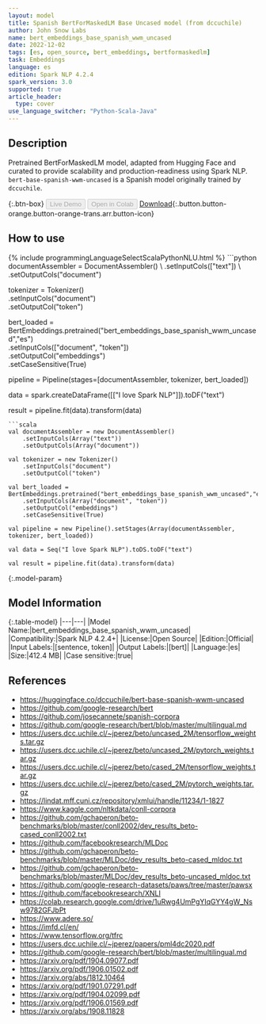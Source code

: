 ```yaml
---
layout: model
title: Spanish BertForMaskedLM Base Uncased model (from dccuchile)
author: John Snow Labs
name: bert_embeddings_base_spanish_wwm_uncased
date: 2022-12-02
tags: [es, open_source, bert_embeddings, bertformaskedlm]
task: Embeddings
language: es
edition: Spark NLP 4.2.4
spark_version: 3.0
supported: true
article_header:
  type: cover
use_language_switcher: "Python-Scala-Java"
---
```


## Description

Pretrained BertForMaskedLM model, adapted from Hugging Face and curated to provide scalability and production-readiness using Spark NLP. `bert-base-spanish-wwm-uncased` is a Spanish model originally trained by `dccuchile`.

{:.btn-box}
<button class="button button-orange" disabled>Live Demo</button>
<button class="button button-orange" disabled>Open in Colab</button>
[Download](https://s3.amazonaws.com/auxdata.johnsnowlabs.com/public/models/bert_embeddings_base_spanish_wwm_uncased_es_4.2.4_3.0_1670018913004.zip){:.button.button-orange.button-orange-trans.arr.button-icon}

## How to use



<div class="tabs-box" markdown="1">
{% include programmingLanguageSelectScalaPythonNLU.html %}
```python
documentAssembler = DocumentAssembler() \
    .setInputCols(["text"]) \
    .setOutputCols("document")

tokenizer = Tokenizer() \
    .setInputCols("document") \
    .setOutputCol("token")

bert_loaded = BertEmbeddings.pretrained("bert_embeddings_base_spanish_wwm_uncased","es") \
    .setInputCols(["document", "token"]) \
    .setOutputCol("embeddings") \
    .setCaseSensitive(True)
    
pipeline = Pipeline(stages=[documentAssembler, tokenizer, bert_loaded])

data = spark.createDataFrame([["I love Spark NLP"]]).toDF("text")

result = pipeline.fit(data).transform(data)
```
```scala
val documentAssembler = new DocumentAssembler() 
    .setInputCols(Array("text")) 
    .setOutputCols(Array("document"))
      
val tokenizer = new Tokenizer()
    .setInputCols("document")
    .setOutputCol("token")
 
val bert_loaded = BertEmbeddings.pretrained("bert_embeddings_base_spanish_wwm_uncased","es") 
    .setInputCols(Array("document", "token"))
    .setOutputCol("embeddings")
    .setCaseSensitive(True)    
   
val pipeline = new Pipeline().setStages(Array(documentAssembler, tokenizer, bert_loaded))

val data = Seq("I love Spark NLP").toDS.toDF("text")

val result = pipeline.fit(data).transform(data)
```
</div>

{:.model-param}
## Model Information

{:.table-model}
|---|---|
|Model Name:|bert_embeddings_base_spanish_wwm_uncased|
|Compatibility:|Spark NLP 4.2.4+|
|License:|Open Source|
|Edition:|Official|
|Input Labels:|[sentence, token]|
|Output Labels:|[bert]|
|Language:|es|
|Size:|412.4 MB|
|Case sensitive:|true|

## References

- https://huggingface.co/dccuchile/bert-base-spanish-wwm-uncased
- https://github.com/google-research/bert
- https://github.com/josecannete/spanish-corpora
- https://github.com/google-research/bert/blob/master/multilingual.md
- https://users.dcc.uchile.cl/~jperez/beto/uncased_2M/tensorflow_weights.tar.gz
- https://users.dcc.uchile.cl/~jperez/beto/uncased_2M/pytorch_weights.tar.gz
- https://users.dcc.uchile.cl/~jperez/beto/cased_2M/tensorflow_weights.tar.gz
- https://users.dcc.uchile.cl/~jperez/beto/cased_2M/pytorch_weights.tar.gz
- https://lindat.mff.cuni.cz/repository/xmlui/handle/11234/1-1827
- https://www.kaggle.com/nltkdata/conll-corpora
- https://github.com/gchaperon/beto-benchmarks/blob/master/conll2002/dev_results_beto-cased_conll2002.txt
- https://github.com/facebookresearch/MLDoc
- https://github.com/gchaperon/beto-benchmarks/blob/master/MLDoc/dev_results_beto-cased_mldoc.txt
- https://github.com/gchaperon/beto-benchmarks/blob/master/MLDoc/dev_results_beto-uncased_mldoc.txt
- https://github.com/google-research-datasets/paws/tree/master/pawsx
- https://github.com/facebookresearch/XNLI
- https://colab.research.google.com/drive/1uRwg4UmPgYIqGYY4gW_Nsw9782GFJbPt
- https://www.adere.so/
- https://imfd.cl/en/
- https://www.tensorflow.org/tfrc
- https://users.dcc.uchile.cl/~jperez/papers/pml4dc2020.pdf
- https://github.com/google-research/bert/blob/master/multilingual.md
- https://arxiv.org/pdf/1904.09077.pdf
- https://arxiv.org/pdf/1906.01502.pdf
- https://arxiv.org/abs/1812.10464
- https://arxiv.org/pdf/1901.07291.pdf
- https://arxiv.org/pdf/1904.02099.pdf
- https://arxiv.org/pdf/1906.01569.pdf
- https://arxiv.org/abs/1908.11828